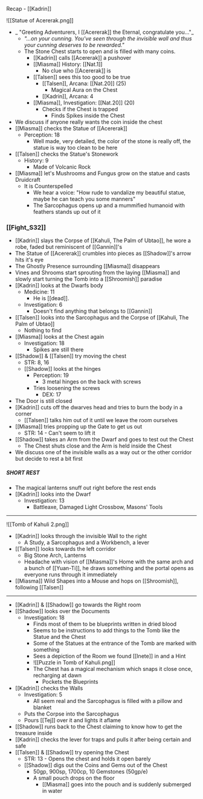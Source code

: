 Recap - [[Kadrin]]

![[Statue of Acererak.png]]
- _ "Greeting Adventurers, I [[Acererak]] the Eternal, congratulate you..."_
	- _"...on your cunning. You've seen through the invisible wall and thus your cunning deserves to be rewarded."_
	- The Stone Chest starts to open and is filled with many coins.
		- [[Kadrin]] calls [[Acererak]] a pushover
		- [[Miasma]] History: [[Nat.1]]
			- No clue who [[Acererak]] is
		- [[Talsen]] sees this too good to be true
			- [[Talsen]], Arcana: [[Nat.20]] (25)
				- Magical Aura on the Chest
			- [[Kadrin]], Arcana: 4
		- [[Miasma]], Investigation: [[Nat.20]] (20)
			- Checks if the Chest is trapped
				- Finds Spikes inside the Chest
- We discuss if anyone really wants the coin inside the chest
- [[Miasma]] checks the Statue of [[Acererak]]
	- Perception: 18
		- Well made, very detailed, the color of the stone is really off, the statue is way too clean to be here
- [[Talsen]] checks the Statue's Stonework
	- History: 9
		- Made of Volcanic Rock
- [[Miasma]] let's Mushrooms and Fungus grow on the statue and casts Druidcraft
	- It is Counterspelled
		- We hear a voice: "How rude to vandalize my beautiful statue, maybe he can teach you some manners"
		- The Sarcophagus opens up and a mummified humanoid with feathers stands up out of it
### [[Fight_S32]]
- [[Kadrin]] slays the Corpse of [[Kahuli, The Palm of Ubtao]], he wore a robe, faded but reminiscent of [[Gannin]]'s
- The Statue of [[Acererak]] crumbles into pieces as [[Shadow]]'s arrow hits it's eye
- The Ghostly Presence surrounding [[Miasma]] disappears
- Vines and Shrooms start sprouting from the laying [[Miasma]] and slowly start turning the Tomb into a [[Shroomish]] paradise
- [[Kadrin]] looks at the Dwarfs body
	- Medicine: 11
		- He is [[dead]].
	- Investigation: 6
		- Doesn't find anything that belongs to [[Gannin]]
- [[Talsen]] looks into the Sarcophagus and the Corpse of [[Kahuli, The Palm of Ubtao]]
	- Nothing to find
- [[Miasma]] looks at the Chest again
	- Investigation: 18
		- Spikes are still there
- [[Shadow]] & [[Talsen]] try moving the chest
	- STR: 8, 16
	- [[Shadow]] looks at the hinges
		- Perception: 19
			- 3 metal hinges on the back with screws
		- Tries loosening the screws
			- DEX: 17
- The Door is still closed
- [[Kadrin]] cuts off the dwarves head and tries to burn the body in a corner
	- [[Talsen]] talks him out of it until we leave the room ourselves
- [[Miasma]] tries propping up the Gate to get us out
	- STR: 14 - Can't seem to lift it
- [[Shadow]] takes an Arm from the Dwarf and goes to test out the Chest
	- The Chest shuts close and the Arm is held inside the Chest
- We discuss one of the invisible walls as a way out or the other corridor but decide to rest a bit first
##### SHORT REST
- The magical lanterns snuff out right before the rest ends
- [[Kadrin]] looks into the Dwarf
	- Investigation: 13
		- Battleaxe, Damaged Light Crossbow, Masons' Tools
---
![[Tomb of Kahuli 2.png]]
- [[Kadrin]] looks through the invisible Wall to the right
	- A Study, a Sarcophagus and a Workbench, a lever
- [[Talsen]] looks towards the left corridor
	- Big Stone Arch, Lanterns
	- Headache with vision of [[Miasma]]'s Home with the same arch and a bunch of [[Yuan-Ti]], he draws something and the portal opens as everyone runs through it immediately
- [[Miasma]] Wild Shapes into a Mouse and hops on [[Shroomish]], following [[Talsen]]
---
- [[Kadrin]] & [[Shadow]] go towards the Right room
- [[Shadow]] looks over the Documents
	- Investigation: 18
		- Finds most of them to be blueprints written in dried blood
		- Seems to be instructions to add things to the Tomb like the Statue and the Chest
		- Some of the Statues at the entrance of the Tomb are marked with something
		- Sees a depiction of the Room we found [[Inete]] in and a Hint
		- ![[Puzzle in Tomb of Kahuli.png]]
		- The Chest has a magical mechanism which snaps it close once, recharging at dawn
			- Pockets the Blueprints
- [[Kadrin]] checks the Walls
	- Investigation: 5
		- All seem real and the Sarcophagus is filled with a pillow and blanket
	- Puts the Corpse into the Sarcophagus
	- Pours [[Tej]] over it and lights it aflame
- [[Shadow]] runs back to the Chest claiming to know how to get the treasure inside
- [[Kadrin]] checks the lever for traps and pulls it after being certain and safe
- [[Talsen]] & [[Shadow]] try opening the Chest
	- STR: 13 - Opens the chest and holds it open barely
	- [[Shadow]] digs out the Coins and Gems out of the Chest
		- 50gp, 900sp, 1700cp, 10 Gemstones (50gp/e)
		- A small pouch drops on the floor
			- [[Miasma]] goes into the pouch and is suddenly submerged in water